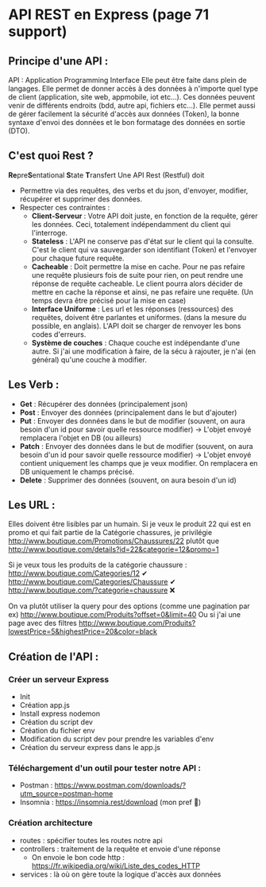 # API REST en Express (page 71 support)

## Principe d'une API :
API : Application Programming Interface
Elle peut être faite dans plein de langages.
Elle permet de donner accès à des données à n'importe quel type de client (application, site web, appmobile, iot etc...). Ces données peuvent venir de différents endroits (bdd, autre api, fichiers etc...). Elle permet aussi de gérer facilement la sécurité d'accès aux données (Token), la bonne syntaxe d'envoi des données et le bon formatage des données en sortie (DTO).

## C'est quoi Rest ?
**Re**pre**S**entational **S**tate **T**ransfert
Une API Rest (Restful) doit
* Permettre via des requêtes, des verbs et du json, d'envoyer, modifier, récupérer et supprimer des données.
* Respecter ces contraintes :
    - **Client-Serveur** : Votre API doit juste, en fonction de la requête, gérer les données. Ceci, totalement indépendamment du client qui l'interroge.
    - **Stateless** : L'API ne conserve pas d'état sur le client qui la consulte. C'est le client qui va sauvegarder son identifiant (Token) et l'envoyer pour chaque future requête.
    - **Cacheable** : Doit permettre la mise en cache. Pour ne pas refaire une requête plusieurs fois de suite pour rien, on peut rendre une réponse de requête cacheable. Le client pourra alors décider de mettre en cache la réponse et ainsi, ne pas refaire une requête. (Un temps devra être précisé pour la mise en case)
    - **Interface Uniforme** : Les url et les réponses (ressources) des requêtes, doivent être parlantes et uniformes. (dans la mesure du possible, en anglais). L'API doit se charger de renvoyer les bons codes d'erreurs.
    - **Système de couches** : Chaque couche est indépendante d'une autre. Si j'ai une modification à faire, de la sécu à rajouter, je n'ai (en général) qu'une couche à modifier.

## Les Verb :
* **Get** : Récupérer des données (principalement json)
* **Post** : Envoyer des données (principalement dans le but d'ajouter)
* **Put** : Envoyer des données dans le but de modifier (souvent, on aura besoin d'un id pour savoir quelle ressource modifier) → L'objet envoyé remplacera l'objet en DB (ou ailleurs)
* **Patch** : Envoyer des données dans le but de modifier (souvent, on aura besoin d'un id pour savoir quelle ressource modifier) → L'objet envoyé contient uniquement les champs que je veux modifier. On remplacera en DB uniquement le champs précisé.
* **Delete** : Supprimer des données (souvent, on aura besoin d'un id)

## Les URL :
Elles doivent être lisibles par un humain.
Si je veux le produit 22 qui est en promo et qui fait partie de la Catégorie chassures, je privilégie
http://www.boutique.com/Promotions/Chaussures/22
plutôt que 
http://www.boutique.com/details?id=22&categorie=12&promo=1 

Si je veux tous les produits de la catégorie chaussure :
http://www.boutique.com/Categories/12 ✔
http://www.boutique.com/Categories/Chaussure ✔
http://www.boutique.com/?categorie=chaussure ❌

On va plutôt utiliser la query pour des options (comme une pagination par ex)
http://www.boutique.com/Produits?offset=0&limit=40
Ou si j'ai une page avec des filtres
http://www.boutique.com/Produits?lowestPrice=5&highestPrice=20&color=black

## Création de l'API :
### Créer un serveur Express
* Init
* Création app.js
* Install express nodemon
* Création du script dev
* Création du fichier env
* Modification du script dev pour prendre les variables d'env
* Création du serveur express dans le app.js

### Téléchargement d'un outil pour tester notre API :
* Postman : https://www.postman.com/downloads/?utm_source=postman-home
* Insomnia : https://insomnia.rest/download (mon pref 💜)

### Création architecture
* routes : spécifier toutes les routes notre api
* controllers : traitement de la requête et envoie d'une réponse
    - On envoie le bon code http : https://fr.wikipedia.org/wiki/Liste_des_codes_HTTP
* services : là où on gère toute la logique d'accès aux données